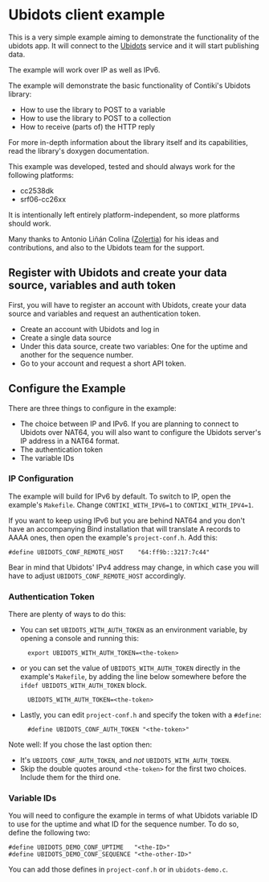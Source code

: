Ubidots client example
======================
This is a very simple example aiming to demonstrate the functionality of the
ubidots app. It will connect to the [Ubidots](http://app.ubidots.com/) service
and it will start publishing data.

The example will work over IP as well as IPv6.

The example will demonstrate the basic functionality of Contiki's Ubidots
library:

* How to use the library to POST to a variable
* How to use the library to POST to a collection
* How to receive (parts of) the HTTP reply

For more in-depth information about the library itself and its capabilities,
read the library's doxygen documentation.

This example was developed, tested and should always work for the following
platforms:

* cc2538dk
* srf06-cc26xx 

It is intentionally left entirely platform-independent, so more platforms
should work.

Many thanks to Antonio Liñán Colina ([Zolertia](http://zolertia.io)) for his
ideas and contributions, and also to the Ubidots team for the support.

Register with Ubidots and create your data source, variables and auth token
---------------------------------------------------------------------------
First, you will have to register an account with Ubidots, create your data
source and variables and request an authentication token.

* Create an account with Ubidots and log in
* Create a single data source
* Under this data source, create two variables: One for the uptime and another
  for the sequence number.
* Go to your account and request a short API token.

Configure the Example
---------------------
There are three things to configure in the example:

* The choice between IP and IPv6. If you are planning to connect to Ubidots
  over NAT64, you will also want to configure the Ubidots server's IP address
  in a NAT64 format.
* The authentication token
* The variable IDs

### IP Configuration
The example will build for IPv6 by default. To switch to IP, open the example's
`Makefile`. Change `CONTIKI_WITH_IPV6=1` to `CONTIKI_WITH_IPV4=1`.

If you want to keep using IPv6 but you are behind NAT64 and you don't have an
accompanying Bind installation that will translate A records to AAAA ones, then
open the example's `project-conf.h`. Add this:

    #define UBIDOTS_CONF_REMOTE_HOST    "64:ff9b::3217:7c44"

Bear in mind that Ubidots' IPv4 address may change, in which case you will have
to adjust `UBIDOTS_CONF_REMOTE_HOST` accordingly.

### Authentication Token
There are plenty of ways to do this:

* You can set `UBIDOTS_WITH_AUTH_TOKEN` as an environment variable, by opening
  a console and running this:

        export UBIDOTS_WITH_AUTH_TOKEN=<the-token>

* or you can set the value of `UBIDOTS_WITH_AUTH_TOKEN` directly in the
  example's `Makefile`, by adding the line below somewhere before the
`ifdef UBIDOTS_WITH_AUTH_TOKEN` block.

        UBIDOTS_WITH_AUTH_TOKEN=<the-token>

* Lastly, you can edit `project-conf.h` and specify the token with a `#define`:

        #define UBIDOTS_CONF_AUTH_TOKEN "<the-token>"

Note well: If you chose the last option then:

* It's `UBIDOTS_CONF_AUTH_TOKEN`, and _not_ `UBIDOTS_WITH_AUTH_TOKEN`.
* Skip the double quotes around `<the-token>` for the first two choices.
  Include them for the third one.

### Variable IDs
You will need to configure the example in terms of what Ubidots variable ID to
use for the uptime and what ID for the sequence number. To do so, define the
following two:

    #define UBIDOTS_DEMO_CONF_UPTIME   "<the-ID>"
    #define UBIDOTS_DEMO_CONF_SEQUENCE "<the-other-ID>"

You can add those defines in `project-conf.h` or in `ubidots-demo.c`.
